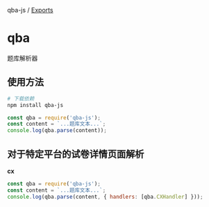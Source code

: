 qba-js / [Exports](modules.md)

# qba

题库解析器

## 使用方法

```bash
# 下载依赖
npm install qba-js
```

```js
const qba = require('qba-js');
const content = `...题库文本...`;
console.log(qba.parse(content));
```

## 对于特定平台的试卷详情页面解析

**cx**

```js
const qba = require('qba-js');
const content = `...题库文本...`;
console.log(qba.parse(content, { handlers: [qba.CXHandler] }));
```
